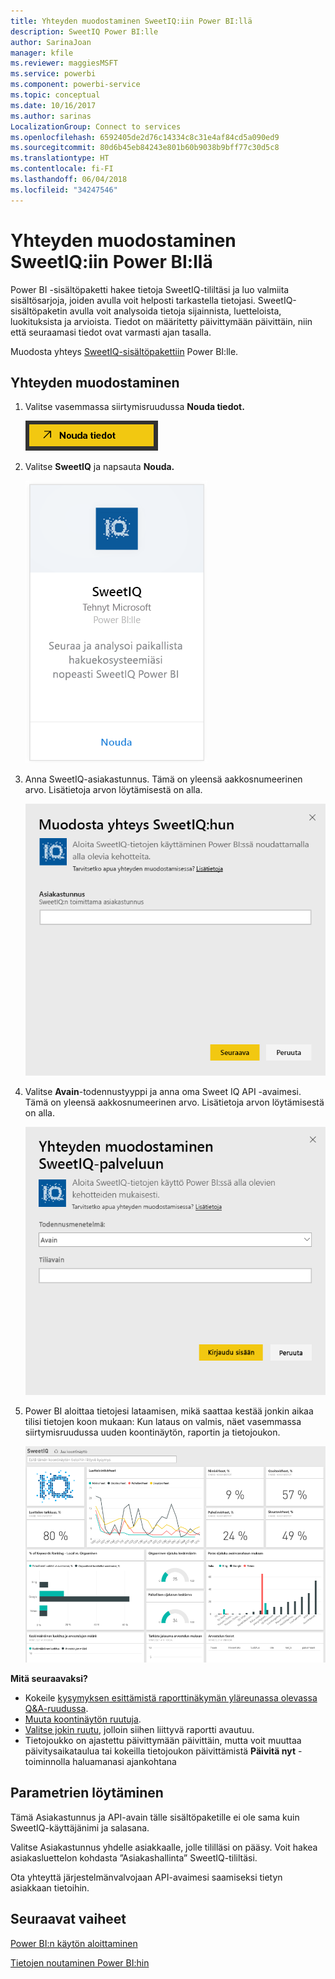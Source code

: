 ```yaml
---
title: Yhteyden muodostaminen SweetIQ:iin Power BI:llä
description: SweetIQ Power BI:lle
author: SarinaJoan
manager: kfile
ms.reviewer: maggiesMSFT
ms.service: powerbi
ms.component: powerbi-service
ms.topic: conceptual
ms.date: 10/16/2017
ms.author: sarinas
LocalizationGroup: Connect to services
ms.openlocfilehash: 6592405de2d76c14334c8c31e4af84cd5a090ed9
ms.sourcegitcommit: 80d6b45eb84243e801b60b9038b9bff77c30d5c8
ms.translationtype: HT
ms.contentlocale: fi-FI
ms.lasthandoff: 06/04/2018
ms.locfileid: "34247546"
---
```

# <a name="connect-to-sweetiq-with-power-bi"></a>Yhteyden muodostaminen SweetIQ:iin Power BI:llä
Power BI -sisältöpaketti hakee tietoja SweetIQ-tililtäsi ja luo valmiita sisältösarjoja, joiden avulla voit helposti tarkastella tietojasi. SweetIQ-sisältöpaketin avulla voit analysoida tietoja sijainnista, luetteloista, luokituksista ja arvioista. Tiedot on määritetty päivittymään päivittäin, niin että seuraamasi tiedot ovat varmasti ajan tasalla.

Muodosta yhteys [SweetIQ-sisältöpakettiin](https://app.powerbi.com/groups/me/getdata/services/sweetiq) Power BI:lle.

## <a name="how-to-connect"></a>Yhteyden muodostaminen
1. Valitse vasemmassa siirtymisruudussa **Nouda tiedot.**
   
    ![](media/service-connect-to-sweetiq/getdata.png)
2. Valitse **SweetIQ** ja napsauta **Nouda.**
   
    ![](media/service-connect-to-sweetiq/sweetiq.png)
3. Anna SweetIQ-asiakastunnus. Tämä on yleensä aakkosnumeerinen arvo. Lisätietoja arvon löytämisestä on alla.
   
    ![](media/service-connect-to-sweetiq/parameter.png)
4. Valitse **Avain**-todennustyyppi ja anna oma Sweet IQ API -avaimesi. Tämä on yleensä aakkosnumeerinen arvo. Lisätietoja arvon löytämisestä on alla.
   
    ![](media/service-connect-to-sweetiq/credentials.png)
5. Power BI aloittaa tietojesi lataamisen, mikä saattaa kestää jonkin aikaa tilisi tietojen koon mukaan: Kun lataus on valmis, näet vasemmassa siirtymisruudussa uuden koontinäytön, raportin ja tietojoukon.
   
    ![](media/service-connect-to-sweetiq/dashboard.png)

**Mitä seuraavaksi?**

* Kokeile [kysymyksen esittämistä raporttinäkymän yläreunassa olevassa Q&A-ruudussa](power-bi-q-and-a.md).
* [Muuta koontinäytön ruutuja](service-dashboard-edit-tile.md).
* [Valitse jokin ruutu](service-dashboard-tiles.md), jolloin siihen liittyvä raportti avautuu.
* Tietojoukko on ajastettu päivittymään päivittäin, mutta voit muuttaa päivitysaikataulua tai kokeilla tietojoukon päivittämistä **Päivitä nyt** -toiminnolla haluamanasi ajankohtana

## <a name="finding-parameters"></a>Parametrien löytäminen
Tämä Asiakastunnus ja API-avain tälle sisältöpaketille ei ole sama kuin SweetIQ-käyttäjänimi ja salasana.

Valitse Asiakastunnus yhdelle asiakkaalle, jolle tililläsi on pääsy. Voit hakea asiakasluettelon kohdasta ”Asiakashallinta” SweetIQ-tililtäsi.

Ota yhteyttä järjestelmänvalvojaan API-avaimesi saamiseksi tietyn asiakkaan tietoihin.

## <a name="next-steps"></a>Seuraavat vaiheet
[Power BI:n käytön aloittaminen](service-get-started.md)

[Tietojen noutaminen Power BI:hin](service-get-data.md)

